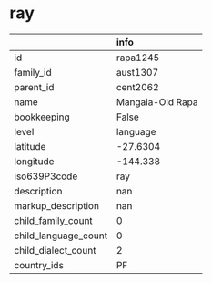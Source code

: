 # ray
|                      | info             |
|:---------------------|:-----------------|
| id                   | rapa1245         |
| family_id            | aust1307         |
| parent_id            | cent2062         |
| name                 | Mangaia-Old Rapa |
| bookkeeping          | False            |
| level                | language         |
| latitude             | -27.6304         |
| longitude            | -144.338         |
| iso639P3code         | ray              |
| description          | nan              |
| markup_description   | nan              |
| child_family_count   | 0                |
| child_language_count | 0                |
| child_dialect_count  | 2                |
| country_ids          | PF               |